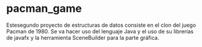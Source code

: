 # pacman_game
Estesegundo proyecto de estructuras de datos consiste en el clon del juego Pacman de 1980. Se va hacer uso del lenguaje Java y el uso de su librerías de javafx y la herramienta SceneBuilder para la parte gráfica.
